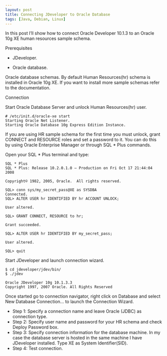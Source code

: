 ```yaml
---
layout: post
title: Connecting JDeveloper to Oracle Database
tags: [Java, Debian, Linux]
---
```


In this post I’ll show how to connect Oracle Developer 10.1.3 to an Oracle 10g XE human resources sample schema.

Prerequisites

- JDeveloper.

- Oracle database.

Oracle database schemas. By default Human Resources(hr) schema is installed in Oracle 10g XE. If you want to install more sample schemas refer to the documentation.

Connection

Start Oracle Database Server and unlock Human Resources(hr) user.

```
# /etc/init.d/oracle-xe start
Starting Oracle Net Listener.
Starting Oracle Database 10g Express Edition Instance.
```

If you are using HR sample schema for the first time you must unlock, grant CONNECT and RESOURCE roles and set a password to it. You can do this by using Oracle Enterprise Manager or through SQL * Plus commands.

Open your SQL * Plus terminal and type:

```
SQL * Plus
SQL * Plus: Release 10.2.0.1.0 – Production on Fri Oct 17 21:44:04 2008

Copyright© 1982, 2005, Oracle.  All rights reserved.

SQL> conn sys/my_secret_pass@XE as SYSDBA
Connected.
SQL> ALTER USER hr IDENTIFIED BY hr ACCOUNT UNLOCK;

User altered.

SQL> GRANT CONNECT, RESOURCE to hr;

Grant succeeded.

SQL> ALTER USER hr IDENTIFIED BY my_secret_pass;

User altered.

SQL> quit
```

Start JDeveloper and launch connection wizard.

```
$ cd jdeveloper/jdev/bin/
$ ./jdev

Oracle JDeveloper 10g 10.1.3.3
Copyright 1997, 2007 Oracle. All Rights Reserved
```

Once started go to connection navigator, right click on Database and select New Database Connection… to launch the Connection Wizard.

- Step 1: Specify a connection name and leave Oracle (JDBC) as connection type.
- Step 2: Specify user name and password for your HR schema and check Deploy Password box.
- Step 3: Specify connection information for the database machine. In my case the database server is hosted in the same machine I have JDeveloper installed. Type XE as System Identifier(SID).
- Step 4: Test connection.
